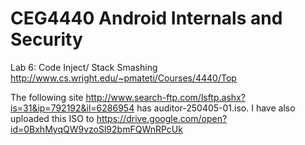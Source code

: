 # CEG4440 Android Internals and Security
Lab 6: Code Inject/ Stack Smashing
http://www.cs.wright.edu/~pmateti/Courses/4440/Top

The following site
http://www.search-ftp.com/lsftp.ashx?is=31&ip=792192&il=6286954 
has auditor-250405-01.iso.  I have also uploaded this ISO to 
https://drive.google.com/open?id=0BxhMyqQW9vzoSl92bmFQWnRPcUk 
